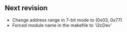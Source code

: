 
## Next revision
* Change address range in 7-bit mode to (0x03, 0x77)
* Forced module name in the makefile to 'i2cDev'
